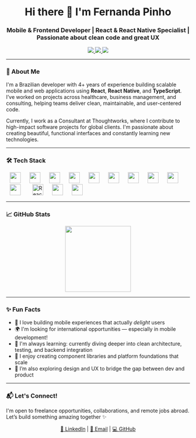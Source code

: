 <h1 align="center">Hi there 👋 I'm Fernanda Pinho</h1>
<h3 align="center">Mobile & Frontend Developer | React & React Native Specialist | Passionate about clean code and great UX</h3>

<p align="center">
  <a href="https://www.linkedin.com/in/fbp30/" target="_blank">
    <img src="https://img.shields.io/badge/-LinkedIn-0A66C2?style=for-the-badge&logo=linkedin&logoColor=white" />
  </a>
  <a href="mailto:nandasuna.dev@gmail.com">
    <img src="https://img.shields.io/badge/-Gmail-D14836?style=for-the-badge&logo=gmail&logoColor=white" />
  </a>
  <a href="https://github.com/nandasuna1" target="_blank">
    <img src="https://img.shields.io/badge/-GitHub-181717?style=for-the-badge&logo=github&logoColor=white" />
  </a>
</p>

---

### 🚀 About Me

I'm a Brazilian developer with 4+ years of experience building scalable mobile and web applications using **React**, **React Native**, and **TypeScript**. I’ve worked on projects across healthcare, business management, and consulting, helping teams deliver clean, maintainable, and user-centered code.

Currently, I work as a Consultant at Thoughtworks, where I contribute to high-impact software projects for global clients. I'm passionate about creating beautiful, functional interfaces and constantly learning new technologies.

---

### 🛠️ Tech Stack

<div style="display: flex, justify-items: space-between">
 <img src="https://cdn.jsdelivr.net/gh/devicons/devicon/icons/react/react-original.svg" height="30"  style="margin: 0 10px"/> 
 <img src="https://cdn.jsdelivr.net/gh/devicons/devicon/icons/javascript/javascript-original.svg" height="30"  style="margin: 0 10px"/> 
 <img src="https://cdn.jsdelivr.net/gh/devicons/devicon/icons/typescript/typescript-original.svg" height="30"  style="margin: 0 10px"/> 
 <img src="https://cdn.jsdelivr.net/gh/devicons/devicon/icons/nodejs/nodejs-original.svg" height="30"  style="margin: 0 10px"/> 
 <img src="https://cdn.jsdelivr.net/gh/devicons/devicon/icons/html5/html5-original.svg" height="30"  style="margin: 0 10px"/> 
 <img src="https://cdn.jsdelivr.net/gh/devicons/devicon/icons/css3/css3-original.svg" height="30"  style="margin: 0 10px"/> 
 <img src="https://cdn.jsdelivr.net/gh/devicons/devicon/icons/git/git-original.svg" height="30"  style="margin: 0 10px"/> 
 <img src="https://cdn.jsdelivr.net/gh/devicons/devicon/icons/mysql/mysql-original.svg" height="30"  style="margin: 0 10px"/> 
 <img src="https://cdn.jsdelivr.net/gh/devicons/devicon/icons/linux/linux-original.svg" height="30"  style="margin: 0 10px"/> 
<img src="https://cdn.jsdelivr.net/gh/devicons/devicon/icons/jest/jest-plain.svg" height="30" style="margin: 0 10px;" />  
<img src="https://testing-library.com/img/octopus-64x64.png" height="30" style="margin: 0 10px;" title="React Testing Library" />
 <img src="https://cdn.jsdelivr.net/gh/devicons/devicon/icons/graphql/graphql-plain.svg" height="30"  style="margin: 0 10px"/> 
 <img src="https://cdn.jsdelivr.net/gh/devicons/devicon/icons/java/java-original.svg" height="30"  style="margin: 0 10px"/> 
</div>



---

### 📈 GitHub Stats

<div align="center">
  <img height="180em" src="https://github-readme-stats.vercel.app/api/top-langs/?username=nandasuna1&layout=compact&langs_count=7&theme=radical" />
</div>

---

### ✨ Fun Facts

- 📱 I love building mobile experiences that actually *delight* users
- 🌍 I'm looking for international opportunities — especially in mobile development!
- 🧠 I'm always learning: currently diving deeper into clean architecture, testing, and backend integration
- 🎯 I enjoy creating component libraries and platform foundations that scale
- 📸 I’m also exploring design and UX to bridge the gap between dev and product

---

### 📬 Let's Connect!

I'm open to freelance opportunities, collaborations, and remote jobs abroad. Let’s build something amazing together ✨

<p align="center">
  <a href="https://www.linkedin.com/in/fbp30/">📎 LinkedIn</a> | 
  <a href="mailto:nandasuna.dev@gmail.com">📧 Email</a> | 
  <a href="https://github.com/nandasuna1">💻 GitHub</a>
</p>

